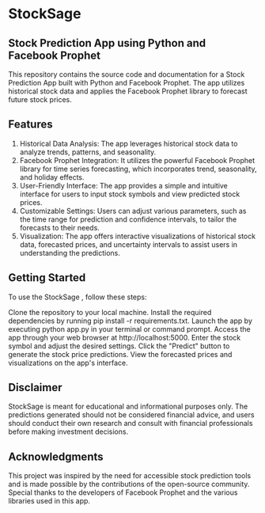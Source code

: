 # StockSage

## Stock Prediction App using Python and Facebook Prophet
This repository contains the source code and documentation for a Stock Prediction App built with Python and Facebook Prophet. 
The app utilizes historical stock data and applies the Facebook Prophet library to forecast future stock prices.

## Features
1. Historical Data Analysis: The app leverages historical stock data to analyze trends, patterns, and seasonality.
2. Facebook Prophet Integration: It utilizes the powerful Facebook Prophet library for time series forecasting, which incorporates trend, seasonality, and holiday effects.
3. User-Friendly Interface: The app provides a simple and intuitive interface for users to input stock symbols and view predicted stock prices.
4. Customizable Settings: Users can adjust various parameters, such as the time range for prediction and confidence intervals, to tailor the forecasts to their needs.
5. Visualization: The app offers interactive visualizations of historical stock data, forecasted prices, and uncertainty intervals to assist users in understanding the predictions.

## Getting Started
To use the StockSage , follow these steps:

Clone the repository to your local machine.
Install the required dependencies by running pip install -r requirements.txt.
Launch the app by executing python app.py in your terminal or command prompt.
Access the app through your web browser at http://localhost:5000.
Enter the stock symbol and adjust the desired settings.
Click the "Predict" button to generate the stock price predictions.
View the forecasted prices and visualizations on the app's interface.

## Disclaimer
StockSage is meant for educational and informational purposes only. The predictions generated should not be considered financial advice, and users should conduct their own research and consult with financial professionals before making investment decisions.

## Acknowledgments
This project was inspired by the need for accessible stock prediction tools and is made possible by the contributions of the open-source community. Special thanks to the developers of Facebook Prophet and the various libraries used in this app.





